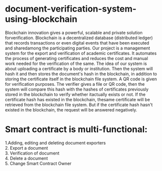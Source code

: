 # document-verification-system-using-blockchain
 
Blockchain innovation gives a powerful, scalable and private solution forverification. Blockchain is a decentralized database (distributed ledger) that records transactions or even digital events that have been executed and sharedamong the participating parties. Our project is a management system for the export and verification of academic certificates. It automates the process of generating certificates and reduces the cost and manual work needed for the verification of the same. The idea of our system is about uploading a certificate by a body or institution. Then the system will hash it and then stores the document's hash in the blockchain, in addition to storing the certificate itself in the blockchain file system. A QR code is given for verification purposes. The verifier gives a file or QR code, then the system will compare this hash with the hashes of certificates previously stored in the blockchain to verify whether itactually exists or not. If the certificate hash has existed in the blockchain, thesame certificate will be retrieved from the blockchain file system. But if the certificate hash hasn't existed in the blockchain, the request will be answered negatively.


# Smart contract is multi-functional:  
1.Adding, editing and deleting document exporters   
2. Export a document  
3. Verification of document  
4. Delete a document  
5. Change Smart Contract Owner 
